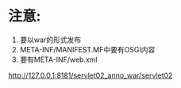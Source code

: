 # 注意:

1. 要以war的形式发布
2. META-INF/MANIFEST.MF中要有OSGI内容
3. 要有META-INF/web.xml

http://127.0.0.1:8181/servlet02_anno_war/servlet02
